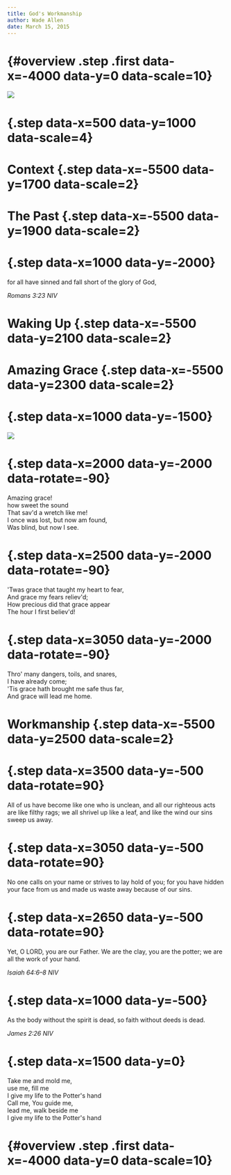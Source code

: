 ```yaml
---
title: God's Workmanship
author: Wade Allen 
date: March 15, 2015
---
```


# {#overview .step .first data-x=-4000 data-y=0 data-scale=10}

![](images/workmanship.jpg)

# {.step data-x=500 data-y=1000 data-scale=4}

<!-- scripture reference -->

# Context {.step data-x=-5500 data-y=1700 data-scale=2}

# The Past {.step data-x=-5500 data-y=1900 data-scale=2}

# {.step data-x=1000 data-y=-2000}

for all have sinned and fall short of the glory of God, 

*Romans 3:23 NIV*

# Waking Up {.step data-x=-5500 data-y=2100 data-scale=2}

# Amazing Grace {.step data-x=-5500 data-y=2300 data-scale=2}

# {.step data-x=1000 data-y=-1500}

![](images/newton.jpg)

# {.step data-x=2000 data-y=-2000 data-rotate=-90}

Amazing grace!  
how sweet the sound  
   That sav'd a wretch like me!  
I once was lost, but now am found,  
   Was blind, but now I see.

# {.step data-x=2500 data-y=-2000 data-rotate=-90}

'Twas grace that taught my heart to fear,  
   And grace my fears reliev'd;  
How precious did that grace appear  
   The hour I first believ'd!

# {.step data-x=3050 data-y=-2000 data-rotate=-90}

Thro' many dangers, toils, and snares,  
   I have already come;  
'Tis grace hath brought me safe thus far,  
   And grace will lead me home.

# Workmanship {.step data-x=-5500 data-y=2500 data-scale=2}

# {.step data-x=3500 data-y=-500 data-rotate=90}

All of us have become like one who is unclean, and all our righteous acts are like filthy rags; we all shrivel up like a leaf, and like the wind our sins sweep us away. 

# {.step data-x=3050 data-y=-500 data-rotate=90}

No one calls on your name or strives to lay hold of you; for you have hidden your face from us and made us waste away because of our sins.

# {.step data-x=2650 data-y=-500 data-rotate=90}

Yet, O LORD, you are our Father. We are the clay, you are the potter; we are all the work of your hand.

*Isaiah 64:6–8 NIV*

# {.step data-x=1000 data-y=-500}

As the body without the spirit is dead, so faith without deeds is dead. 

*James 2:26 NIV*

# {.step data-x=1500 data-y=0}

Take me and mold me,  
use me, fill me  
I give my life to the Potter's hand  
Call me, You guide me,  
lead me, walk beside me  
I give my life to the Potter's hand

# {#overview .step .first data-x=-4000 data-y=0 data-scale=10}

